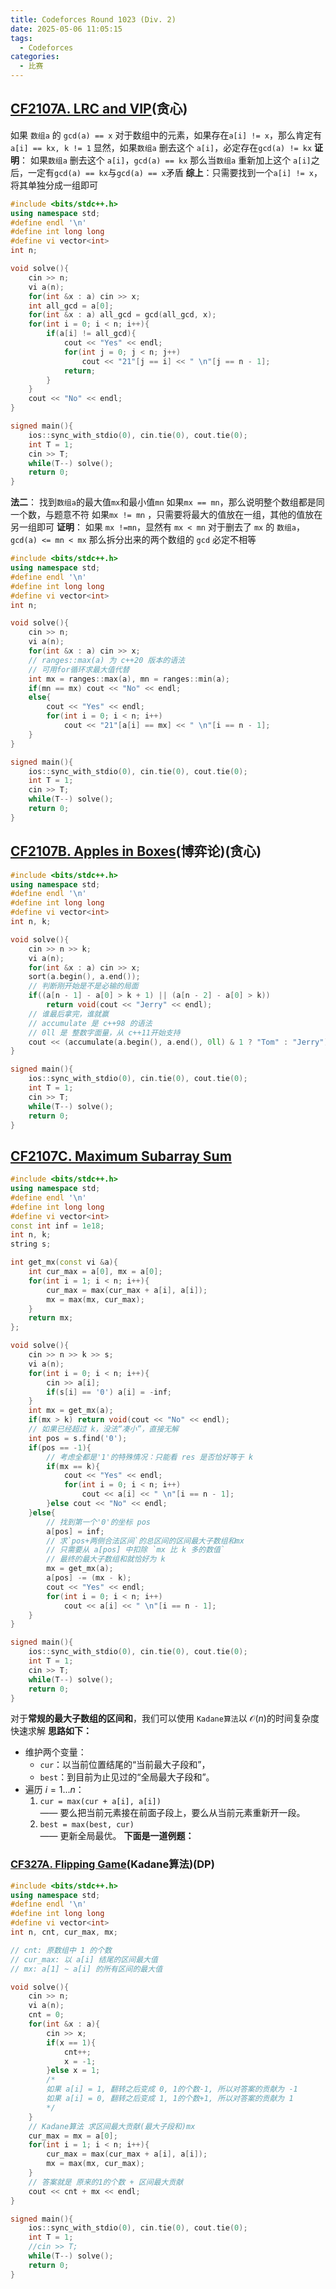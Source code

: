 ```yaml
---
title: Codeforces Round 1023 (Div. 2)
date: 2025-05-06 11:05:15
tags:
  - Codeforces
categories:
  - 比赛
---
```


## [CF2107A. LRC and VIP](https://codeforces.com/contest/2107/problem/A)(贪心)
如果 `数组a` 的 `gcd(a) == x`
对于数组中的元素，如果存在`a[i] != x`，那么肯定有 `a[i] == kx, k != 1`
显然，如果`数组a` 删去这个 `a[i]`，必定存在`gcd(a) != kx`
**证明**：
如果`数组a` 删去这个 `a[i]`，`gcd(a) == kx`
那么当`数组a` 重新加上这个 `a[i]`之后，一定有`gcd(a) == kx`与`gcd(a) == x`矛盾
**综上**：只需要找到一个`a[i] != x`，将其单独分成一组即可
```cpp
#include <bits/stdc++.h>
using namespace std;
#define endl '\n'
#define int long long
#define vi vector<int>
int n;

void solve(){
    cin >> n;
    vi a(n);
    for(int &x : a) cin >> x;
    int all_gcd = a[0];
    for(int &x : a) all_gcd = gcd(all_gcd, x);
    for(int i = 0; i < n; i++){
        if(a[i] != all_gcd){
            cout << "Yes" << endl;
            for(int j = 0; j < n; j++)
                cout << "21"[j == i] << " \n"[j == n - 1];
            return;
        }
    }
    cout << "No" << endl;
}

signed main(){
    ios::sync_with_stdio(0), cin.tie(0), cout.tie(0);
    int T = 1;
    cin >> T;
    while(T--) solve();
    return 0;
}
```

**法二**：
找到`数组a`的最大值`mx`和最小值`mn`
如果`mx == mn`，那么说明整个数组都是同一个数，与题意不符
如果`mx != mn` ，只需要将最大的值放在一组，其他的值放在另一组即可
**证明**：
如果 `mx !=mn`，显然有 `mx < mn`
对于删去了 `mx` 的 `数组a`，`gcd(a) <= mn < mx`
那么拆分出来的两个数组的 `gcd` 必定不相等

```cpp
#include <bits/stdc++.h>
using namespace std;
#define endl '\n'
#define int long long
#define vi vector<int>
int n;

void solve(){
    cin >> n;
    vi a(n);
    for(int &x : a) cin >> x;
    // ranges::max(a) 为 c++20 版本的语法
    // 可用for循环求最大值代替
    int mx = ranges::max(a), mn = ranges::min(a);
    if(mn == mx) cout << "No" << endl;
    else{
        cout << "Yes" << endl;
        for(int i = 0; i < n; i++)
            cout << "21"[a[i] == mx] << " \n"[i == n - 1];
    }
}

signed main(){
    ios::sync_with_stdio(0), cin.tie(0), cout.tie(0);
    int T = 1;
    cin >> T;
    while(T--) solve();
    return 0;
}
```

## [CF2107B. Apples in Boxes](https://codeforces.com/contest/2107/problem/B)(博弈论)(贪心)
```cpp
#include <bits/stdc++.h>
using namespace std;
#define endl '\n'
#define int long long
#define vi vector<int>
int n, k;

void solve(){
    cin >> n >> k;
    vi a(n);
    for(int &x : a) cin >> x;
    sort(a.begin(), a.end());
    // 判断刚开始是不是必输的局面
    if((a[n - 1] - a[0] > k + 1) || (a[n - 2] - a[0] > k))
        return void(cout << "Jerry" << endl);
    // 谁最后拿完，谁就赢
    // accumulate 是 c++98 的语法
    // 0ll 是 整数字面量，从 c++11开始支持
    cout << (accumulate(a.begin(), a.end(), 0ll) & 1 ? "Tom" : "Jerry") << endl;
}

signed main(){
    ios::sync_with_stdio(0), cin.tie(0), cout.tie(0);
    int T = 1;
    cin >> T;
    while(T--) solve();
    return 0;
}
```

## [CF2107C. Maximum Subarray Sum](https://codeforces.com/contest/2107/problem/C)
```cpp
#include <bits/stdc++.h>
using namespace std;
#define endl '\n'
#define int long long
#define vi vector<int>
const int inf = 1e18;
int n, k;
string s;

int get_mx(const vi &a){
    int cur_max = a[0], mx = a[0];
    for(int i = 1; i < n; i++){
        cur_max = max(cur_max + a[i], a[i]);
        mx = max(mx, cur_max);
    }
    return mx;
};

void solve(){
    cin >> n >> k >> s;
    vi a(n);
    for(int i = 0; i < n; i++){
        cin >> a[i];
        if(s[i] == '0') a[i] = -inf;
    }
    int mx = get_mx(a);
    if(mx > k) return void(cout << "No" << endl);
    // 如果已经超过 k，没法“凑小”，直接无解
    int pos = s.find('0');
    if(pos == -1){
        // 考虑全都是'1'的特殊情况：只能看 res 是否恰好等于 k
        if(mx == k){
            cout << "Yes" << endl;
            for(int i = 0; i < n; i++)
                cout << a[i] << " \n"[i == n - 1];
        }else cout << "No" << endl;
    }else{
        // 找到第一个'0'的坐标 pos
        a[pos] = inf;
        // 求`pos+两侧合法区间`的总区间的区间最大子数组和mx
        // 只需要从 a[pos] 中扣除 `mx 比 k 多的数值`
        // 最终的最大子数组和就恰好为 k
        mx = get_mx(a);
        a[pos] -= (mx - k);
        cout << "Yes" << endl;
        for(int i = 0; i < n; i++)
            cout << a[i] << " \n"[i == n - 1]; 
    }
}

signed main(){
    ios::sync_with_stdio(0), cin.tie(0), cout.tie(0);
    int T = 1;
    cin >> T;
    while(T--) solve();
    return 0;
}
```
对于**常规的最大子数组的区间和**，我们可以使用 `Kadane算法`以 $\mathcal{O}(n)$的时间复杂度快速求解
**思路如下：**
- 维护两个变量：
    - `cur`：以当前位置结尾的“当前最大子段和”，
    - `best`：到目前为止见过的“全局最大子段和”。
- 遍历 $i = 1...n$：
    1. `cur = max(cur + a[i], a[i])`  
        —— 要么把当前元素接在前面子段上，要么从当前元素重新开一段。
    2. `best = max(best, cur)`  
        —— 更新全局最优。
**下面是一道例题：**
### [CF327A. Flipping Game](https://codeforces.com/problemset/problem/327/A)(Kadane算法)(DP)
```cpp
#include <bits/stdc++.h>
using namespace std;
#define endl '\n'
#define int long long
#define vi vector<int>
int n, cnt, cur_max, mx;

// cnt: 原数组中 1 的个数
// cur_max: 以 a[i] 结尾的区间最大值
// mx: a[1] ~ a[i] 的所有区间的最大值

void solve(){
    cin >> n;
    vi a(n);
    cnt = 0;
    for(int &x : a){
        cin >> x;
        if(x == 1){
            cnt++;
            x = -1;
        }else x = 1;
        /*
        如果 a[i] = 1, 翻转之后变成 0, 1的个数-1, 所以对答案的贡献为 -1
        如果 a[i] = 0, 翻转之后变成 1, 1的个数+1, 所以对答案的贡献为 1
        */
    }
    // Kadane算法 求区间最大贡献(最大子段和)mx
    cur_max = mx = a[0];
    for(int i = 1; i < n; i++){
        cur_max = max(cur_max + a[i], a[i]);
        mx = max(mx, cur_max);
    }
    // 答案就是 原来的1的个数 + 区间最大贡献
    cout << cnt + mx << endl;
}

signed main(){
    ios::sync_with_stdio(0), cin.tie(0), cout.tie(0);
    int T = 1;
    //cin >> T;
    while(T--) solve();
    return 0;
}
```